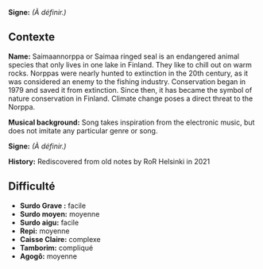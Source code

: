 **Signe:** *(À définir.)*

## Contexte

**Name:** Saimaannorppa or Saimaa ringed seal is an endangered animal species
that only lives in one lake in Finland. They like to chill out on warm rocks.
Norppas were nearly hunted to extinction in the 20th century, as it was
considered an enemy to the fishing industry. Conservation began in 1979 and
saved it from extinction. Since then, it has became the symbol of nature
conservation in Finland. Climate change poses a direct threat to the Norppa.

**Musical background:** Song takes inspiration from the electronic music, but
does not imitate any particular genre or song.

**Signe:** *(À définir.)*

**History:** Rediscovered from old notes by RoR Helsinki in 2021

## Difficulté

* **Surdo Grave :** facile
* **Surdo moyen:** moyenne
* **Surdo aigu:** facile
* **Repi:** moyenne
* **Caisse Claire:** complexe
* **Tamborim:** compliqué
* **Agogô:** moyenne
